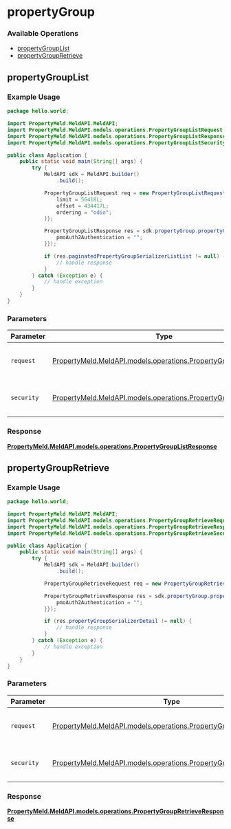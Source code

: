 # propertyGroup

### Available Operations

* [propertyGroupList](#propertygrouplist)
* [propertyGroupRetrieve](#propertygroupretrieve)

## propertyGroupList

### Example Usage

```java
package hello.world;

import PropertyMeld.MeldAPI.MeldAPI;
import PropertyMeld.MeldAPI.models.operations.PropertyGroupListRequest;
import PropertyMeld.MeldAPI.models.operations.PropertyGroupListResponse;
import PropertyMeld.MeldAPI.models.operations.PropertyGroupListSecurity;

public class Application {
    public static void main(String[] args) {
        try {
            MeldAPI sdk = MeldAPI.builder()
                .build();

            PropertyGroupListRequest req = new PropertyGroupListRequest(58029L) {{
                limit = 56418L;
                offset = 434417L;
                ordering = "odio";
            }};            

            PropertyGroupListResponse res = sdk.propertyGroup.propertyGroupList(req, new PropertyGroupListSecurity("quaerat") {{
                pmoAuth2Authentication = "";
            }});

            if (res.paginatedPropertyGroupSerializerListList != null) {
                // handle response
            }
        } catch (Exception e) {
            // handle exception
        }
    }
}
```

### Parameters

| Parameter                                                                                                                | Type                                                                                                                     | Required                                                                                                                 | Description                                                                                                              |
| ------------------------------------------------------------------------------------------------------------------------ | ------------------------------------------------------------------------------------------------------------------------ | ------------------------------------------------------------------------------------------------------------------------ | ------------------------------------------------------------------------------------------------------------------------ |
| `request`                                                                                                                | [PropertyMeld.MeldAPI.models.operations.PropertyGroupListRequest](../../models/operations/PropertyGroupListRequest.md)   | :heavy_check_mark:                                                                                                       | The request object to use for the request.                                                                               |
| `security`                                                                                                               | [PropertyMeld.MeldAPI.models.operations.PropertyGroupListSecurity](../../models/operations/PropertyGroupListSecurity.md) | :heavy_check_mark:                                                                                                       | The security requirements to use for the request.                                                                        |


### Response

**[PropertyMeld.MeldAPI.models.operations.PropertyGroupListResponse](../../models/operations/PropertyGroupListResponse.md)**


## propertyGroupRetrieve

### Example Usage

```java
package hello.world;

import PropertyMeld.MeldAPI.MeldAPI;
import PropertyMeld.MeldAPI.models.operations.PropertyGroupRetrieveRequest;
import PropertyMeld.MeldAPI.models.operations.PropertyGroupRetrieveResponse;
import PropertyMeld.MeldAPI.models.operations.PropertyGroupRetrieveSecurity;

public class Application {
    public static void main(String[] args) {
        try {
            MeldAPI sdk = MeldAPI.builder()
                .build();

            PropertyGroupRetrieveRequest req = new PropertyGroupRetrieveRequest(881005L, "quidem");            

            PropertyGroupRetrieveResponse res = sdk.propertyGroup.propertyGroupRetrieve(req, new PropertyGroupRetrieveSecurity("voluptatibus") {{
                pmoAuth2Authentication = "";
            }});

            if (res.propertyGroupSerializerDetail != null) {
                // handle response
            }
        } catch (Exception e) {
            // handle exception
        }
    }
}
```

### Parameters

| Parameter                                                                                                                        | Type                                                                                                                             | Required                                                                                                                         | Description                                                                                                                      |
| -------------------------------------------------------------------------------------------------------------------------------- | -------------------------------------------------------------------------------------------------------------------------------- | -------------------------------------------------------------------------------------------------------------------------------- | -------------------------------------------------------------------------------------------------------------------------------- |
| `request`                                                                                                                        | [PropertyMeld.MeldAPI.models.operations.PropertyGroupRetrieveRequest](../../models/operations/PropertyGroupRetrieveRequest.md)   | :heavy_check_mark:                                                                                                               | The request object to use for the request.                                                                                       |
| `security`                                                                                                                       | [PropertyMeld.MeldAPI.models.operations.PropertyGroupRetrieveSecurity](../../models/operations/PropertyGroupRetrieveSecurity.md) | :heavy_check_mark:                                                                                                               | The security requirements to use for the request.                                                                                |


### Response

**[PropertyMeld.MeldAPI.models.operations.PropertyGroupRetrieveResponse](../../models/operations/PropertyGroupRetrieveResponse.md)**


